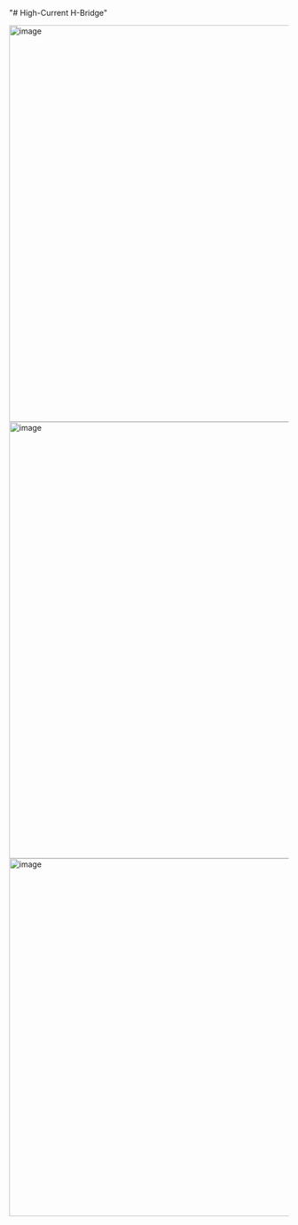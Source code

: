 "# High-Current H-Bridge"

<img width="1088" height="716" alt="image" src="https://github.com/user-attachments/assets/e6dd10dd-5552-4381-bcb7-e7d4b8d081fb" />


<img width="1264" height="788" alt="image" src="https://github.com/user-attachments/assets/55211540-9232-4bd2-a720-ee4066a25291" />

<img width="1084" height="646" alt="image" src="https://github.com/user-attachments/assets/08eb1e08-d107-4dcc-a10b-214a59cbc83d" />
